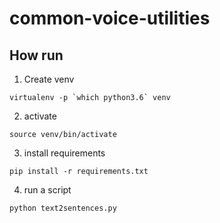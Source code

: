 # common-voice-utilities

## How run

1. Create venv
```shell
virtualenv -p `which python3.6` venv
```

2. activate
```shell
source venv/bin/activate
```
3. install requirements
```shell
pip install -r requirements.txt
```
4. run a script
```shell
python text2sentences.py
```
